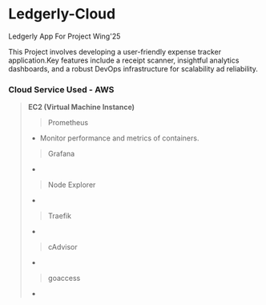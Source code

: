 # Ledgerly-Cloud
Ledgerly App For Project Wing'25

This Project involves developing a user-friendly expense tracker application.Key features include a receipt scanner, insightful analytics dashboards, and a robust DevOps infrastructure for scalability ad reliability.

### Cloud Service Used - AWS
> **EC2 (Virtual Machine Instance)**
>> Prometheus
> - Monitor performance and metrics of containers.
>> Grafana
> -
>> Node Explorer
> -
>>Traefik
> -
>> cAdvisor
> -
>> goaccess
> -



